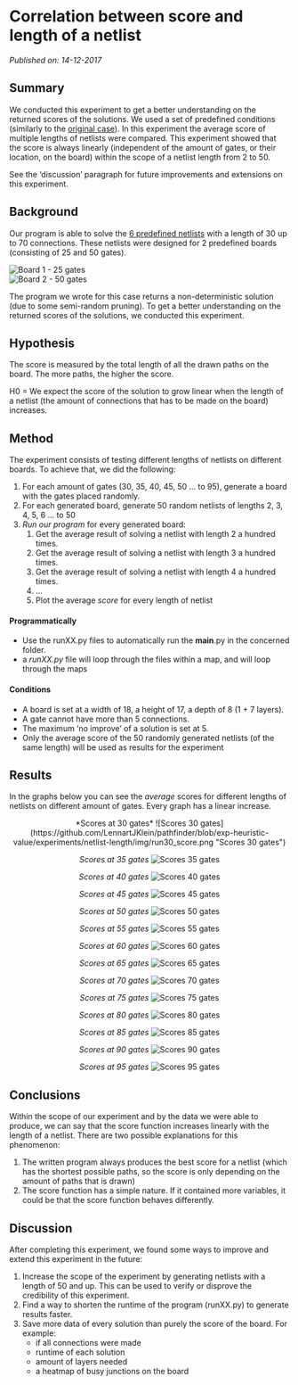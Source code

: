 # Correlation between score and length of a netlist
_Published on: 14-12-2017_

## Summary
We conducted this experiment to get a better understanding on the returned scores of the solutions. We used a set of predefined conditions (similarly to the [original case](http://heuristieken.nl/wiki/index.php?title=Chips_%26_Circuits)). In this experiment the average score of multiple lengths of netlists were compared.
This experiment showed that the score is always linearly (independent of the amount of gates, or their location, on the board) within the scope of a netlist length from 2 to 50.

See the ‘discussion’ paragraph for future improvements and extensions on this experiment.

## Background
Our program is able to solve the [6 predefined netlists](http://heuristieken.nl/resources/CC_netlists2.txt) with a length of 30 up to 70 connections.
These netlists were designed for 2 predefined boards (consisting of 25 and 50 gates).

![Board 1 - 25 gates](http://heuristieken.nl/wiki/images/7/77/Print1.gif "Board 1 - 25 gates")  
![Board 2 - 50 gates](http://heuristieken.nl/wiki/images/1/1d/Print2.gif "Board 2 - 50 gates")

The program we wrote for this case returns a non-deterministic solution (due to some semi-random pruning). To get a better understanding on the returned scores of the solutions, we conducted this experiment.
## Hypothesis
The score is measured by the total length of all the drawn paths on the board. The more paths, the higher the score.

H0 = We expect the score of the solution to grow linear when the length of a netlist (the amount of connections that has to be made on the board) increases.
## Method

The experiment consists of testing different lengths of netlists on different boards.
To achieve that, we did the following:
1. For each amount of gates (30, 35, 40, 45, 50 … to 95), generate a board with the gates placed randomly.
2. For each generated board, generate 50 random netlists of lengths 2, 3, 4, 5, 6 … to 50
3. _Run our program_ for every generated board:
	1. Get the average result of solving a netlist with length 2 a hundred times.
	2. Get the average result of solving a netlist with length 3 a hundred times.
	3. Get the average result of solving a netlist with length 4 a hundred times.
	4. …
	5. Plot the average *score* for every length of netlist

#### Programmatically
* Use the runXX.py files to automatically run the __main__.py in the concerned folder.
* a _runXX.py_ file will loop through the files within a map, and will loop through the maps

#### Conditions
* A board is set at a width of 18, a height of 17, a depth of 8 (1 + 7 layers).
* A gate cannot have more than 5 connections.
* The maximum ‘no improve’ of a solution is set at 5.
* Only the average score of the 50 randomly generated netlists (of the same length) will be used as results for the experiment

## Results
In the graphs below you can see the *average* scores for different lengths of netlists on different amount of gates. Every graph has a linear increase.

<center>
*Scores at 30 gates*
![Scores 30 gates](https://github.com/LennartJKlein/pathfinder/blob/exp-heuristic-value/experiments/netlist-length/img/run30_score.png "Scores 30 gates")

*Scores at 35 gates*
![Scores 35 gates](https://github.com/LennartJKlein/pathfinder/blob/exp-heuristic-value/experiments/netlist-length/img/run35_score.png "Scores 35 gates")

*Scores at 40 gates*
![Scores 40 gates](https://github.com/LennartJKlein/pathfinder/blob/exp-heuristic-value/experiments/netlist-length/img/run40_score.png "Scores 40 gates")

*Scores at 45 gates*
![Scores 45 gates](https://github.com/LennartJKlein/pathfinder/blob/exp-heuristic-value/experiments/netlist-length/img/run45_score.png "Scores 45 gates")

*Scores at 50 gates*
![Scores 50 gates](https://github.com/LennartJKlein/pathfinder/blob/exp-heuristic-value/experiments/netlist-length/img/run50_score.png "Scores 50 gates")

*Scores at 55 gates*
![Scores 55 gates](https://github.com/LennartJKlein/pathfinder/blob/exp-heuristic-value/experiments/netlist-length/img/run55_score.png "Scores 55 gates")

*Scores at 60 gates*
![Scores 60 gates](https://github.com/LennartJKlein/pathfinder/blob/exp-heuristic-value/experiments/netlist-length/img/run60_score.png "Scores 60 gates")

*Scores at 65 gates*
![Scores 65 gates](https://github.com/LennartJKlein/pathfinder/blob/exp-heuristic-value/experiments/netlist-length/img/run65_score.png "Scores 65 gates")

*Scores at 70 gates*
![Scores 70 gates](https://github.com/LennartJKlein/pathfinder/blob/exp-heuristic-value/experiments/netlist-length/img/run70_score.png "Scores 70 gates")

*Scores at 75 gates*
![Scores 75 gates](https://github.com/LennartJKlein/pathfinder/blob/exp-heuristic-value/experiments/netlist-length/img/run75_score.png "Scores 75 gates")

*Scores at 80 gates*
![Scores 80 gates](https://github.com/LennartJKlein/pathfinder/blob/exp-heuristic-value/experiments/netlist-length/img/run80_score.png "Scores 80 gates")

*Scores at 85 gates*
![Scores 85 gates](https://github.com/LennartJKlein/pathfinder/blob/exp-heuristic-value/experiments/netlist-length/img/run85_score.png "Scores 85 gates")

*Scores at 90 gates*
![Scores 90 gates](https://github.com/LennartJKlein/pathfinder/blob/exp-heuristic-value/experiments/netlist-length/img/run90_score.png "Scores 90 gates")

*Scores at 95 gates*
![Scores 95 gates](https://github.com/LennartJKlein/pathfinder/blob/exp-heuristic-value/experiments/netlist-length/img/run95_score.png "Scores 95 gates")
</center>

## Conclusions

Within the scope of our experiment and by the data we were able to produce, we can say that the score function increases linearly with the length of a netlist. There are two possible explanations for this phenomenon:
1. The written program always produces the best score for a netlist (which has the shortest possible paths, so the score is only depending on the amount of paths that is drawn)
2. The score function has a simple nature. If it contained more variables, it could be that the score function behaves differently.

## Discussion

After completing this experiment, we found some ways to improve and extend this experiment in the future:
1. Increase the scope of the experiment by generating netlists with a length of 50 and up. This can be used to verify or disprove the credibility of this experiment.
2. Find a way to shorten the runtime of the program (runXX.py) to generate results faster.
3. Save more data of every solution than purely the score of the board. For example:
	- if all connections were made
	- runtime of each solution
	- amount of layers needed
	- a heatmap of busy junctions on the board